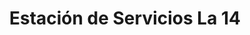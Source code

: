 ---
title: "Estación de Servicios La 14"
url: /caracas/estacion-de-servicios-la-14/
shop: Autoteile
---
